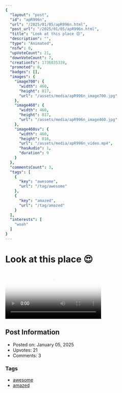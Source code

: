 ```yaml
---
{
  "layout": "post",
  "id": "apR996n",
  "url": "/2025/01/05/apR996n.html",
  "post_url": "/2025/01/05/apR996n.html",
  "title": "Look at this place 😍",
  "description": "",
  "type": "Animated",
  "nsfw": 0,
  "upVoteCount": 21,
  "downVoteCount": 7,
  "creationTs": 1736035339,
  "promoted": 0,
  "badges": [],
  "images": {
    "image700": {
      "width": 460,
      "height": 817,
      "url": "/assets/media/apR996n_image700.jpg"
    },
    "image460": {
      "width": 460,
      "height": 817,
      "url": "/assets/media/apR996n_image460.jpg"
    },
    "image460sv": {
      "width": 460,
      "height": 816,
      "url": "/assets/media/apR996n_video.mp4",
      "hasAudio": 1,
      "duration": 9
    }
  },
  "commentsCount": 3,
  "tags": [
    {
      "key": "awesome",
      "url": "/tag/awesome"
    },
    {
      "key": "amazed",
      "url": "/tag/amazed"
    }
  ],
  "interests": [
    "woah"
  ]
}
---
```


# Look at this place 😍

<video controls playsinline loop poster="/assets/media/apR996n_image460.jpg">
  <source src="/assets/media/apR996n_video.mp4" type="video/mp4">
  Your browser does not support the video tag.
</video>

## Post Information

- Posted on: January 05, 2025
- Upvotes: 21
- Comments: 3

### Tags

- [awesome](/tag/awesome)
- [amazed](/tag/amazed)
